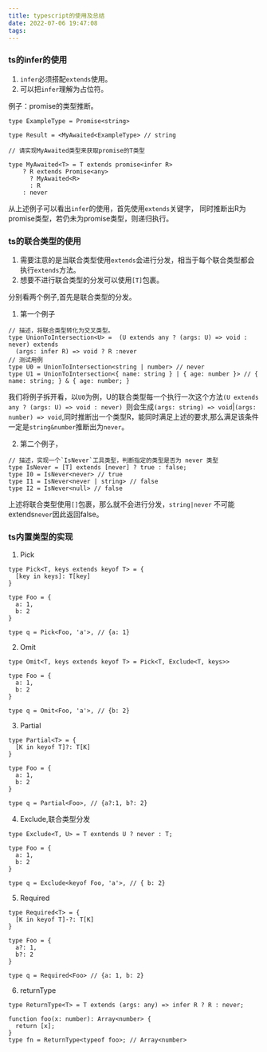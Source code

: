 ```yaml
---
title: typescript的使用及总结
date: 2022-07-06 19:47:08
tags:
---
```


### ts的infer的使用
1.  `infer`必须搭配`extends`使用。
2.  可以把`infer`理解为占位符。

例子：promise的类型推断。
```
type ExampleType = Promise<string>

type Result = <MyAwaited<ExampleType> // string

// 请实现MyAwaited类型来获取promise的T类型

type MyAwaited<T> = T extends promise<infer R>
    ? R extends Promise<any> 
      ? MyAwaited<R>
      : R
    : never
```
从上述例子可以看出`infer`的使用，首先使用`extends`关键字， 同时推断出R为promise<T>类型，若仍未为promise<any>类型，则递归执行。

<!-- more -->
### ts的联合类型的使用
1. 需要注意的是当联合类型使用`extends`会进行分发，相当于每个联合类型都会执行`extends`方法。
2. 想要不进行联合类型的分发可以使用`[T]`包裹。

分别看两个例子,首先是联合类型的分发。
1. 第一个例子
```
// 描述，将联合类型转化为交叉类型。
type UnionToIntersection<U> =  (U extends any ? (args: U) => void : never) extends 
  (args: infer R) => void ? R :never
// 测试用例
type U0 = UnionToIntersection<string | number> // never
type U1 = UnionToIntersection<{ name: string } | { age: number }> // { name: string; } & { age: number; }
```
我们将例子拆开看，以`U0`为例，U的联合类型每一个执行一次这个方法`(U extends any ? (args: U) => void : never) `则会生成`(args: string) => void`|`(args: number) => void`,同时推断出一个类型R，能同时满足上述的要求,那么满足该条件一定是`string&number`推断出为`never`。

2. 第二个例子，
```
// 描述，实现一个`IsNever`工具类型，判断指定的类型是否为 never 类型
type IsNever = [T] extends [never] ? true : false;
type I0 = IsNever<never> // true
type I1 = IsNever<never | string> // false
type I2 = IsNever<null> // false
```
上述将联合类型使用`[]`包裹，那么就不会进行分发，`string|never` 不可能extends`never`因此返回false。

### ts内置类型的实现
1. Pick
```
type Pick<T, keys extends keyof T> = {
  [key in keys]: T[key]
}

type Foo = {
  a: 1,
  b: 2
}

type q = Pick<Foo, 'a'>, // {a: 1}

```

2. Omit
```
type Omit<T, keys extends keyof T> = Pick<T, Exclude<T, keys>>

type Foo = {
  a: 1,
  b: 2
}

type q = Omit<Foo, 'a'>, // {b: 2}

```
3. Partial
```
type Partial<T> = {
  [K in keyof T]?: T[K]
}

type Foo = {
  a: 1,
  b: 2
}

type q = Partial<Foo>, // {a?:1, b?: 2}
```
4. Exclude,联合类型分发
```
type Exclude<T, U> = T exntends U ? never : T;

type Foo = {
  a: 1,
  b: 2
}

type q = Exclude<keyof Foo, 'a'>, // { b: 2}

```
5. Required
```
type Required<T> = {
  [K in keyof T]-?: T[K]
}

type Foo = {
  a?: 1,
  b?: 2
}

type q = Required<Foo> // {a: 1, b: 2}
```

6. returnType
```
type ReturnType<T> = T extends (args: any) => infer R ? R : never;

function foo(x: number): Array<number> {
  return [x];
}
type fn = ReturnType<typeof foo>; // Array<number>

```